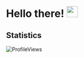 # Hello there! <img src="https://raw.githubusercontent.com/thinkerou/thinkerou/master/wave.gif" width="30px"> 

## Statistics
<!-- <a href="https://github.com/aljadepalaran" title="Go to Profile">
  <img height=180 src="https://github-readme-stats.vercel.app/api?username=aljadepalaran&show_icons=true&theme=gotham">
</a>
<a href="https://github.com/anuraghazra/github-readme-stats">
  <img height=180 src="https://github-readme-stats.vercel.app/api/top-langs/?username=aljadepalaran&hide=c%23,powershell,java&title_color=2aa889&text_color=99d1ce&icon_color=2bbc8a&bg_color=0c1014&langs_count=8&layout=compact" />
</a> -->

![ProfileViews](https://komarev.com/ghpvc/?username=aljadepalaran)
